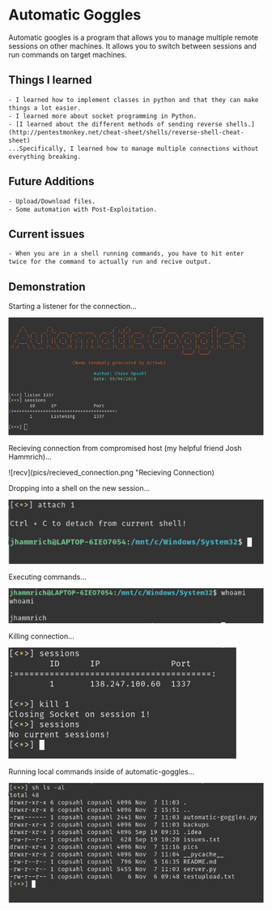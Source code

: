 # Automatic Goggles

Automatic googles is a program that allows you to manage multiple remote sessions on other machines. It allows you to switch between sessions and run commands on target machines.

## Things I learned

    - I learned how to implement classes in python and that they can make things a lot easier.
    - I learned more about socket programming in Python.
    - [I learned about the different methods of sending reverse shells.](http://pentestmonkey.net/cheat-sheet/shells/reverse-shell-cheat-sheet)
    ...Specifically, I learned how to manage multiple connections without everything breaking.

## Future Additions
    - Upload/Download files.
    - Some automation with Post-Exploitation.

## Current issues
    - When you are in a shell running commands, you have to hit enter twice for the command to actually run and recive output. 

## Demonstration

Starting a listener for the connection...

![listen](pics/listen.png "Listener setup")

Recieving connection from compromised host (my helpful friend Josh Hammrich)...

![recv](pics/recieved_connection.png "Recieving Connection)

Dropping into a shell on the new session...

![shell](pics/connecting_to_shell.png "Connecting to session")

Executing commands...

![cmdexec](pics/code_execution.png "Executing 'whoami'")

Killing connection...

![kill](pics/kill_connection.png "Killing the spawned session")

Running local commands inside of automatic-goggles...

![local](pics/local_command_run.png "Running 'ls' locally")

